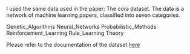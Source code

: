 I used the same data used in the paper: The cora dataset. The data is a network of machine learning papers, classified into seven categories. 

Genetic_Algorithms
Neural_Networks
Probabilistic_Methods
Reinforcement_Learning
Rule_Learning
Theory

Please refer to the documentation of the dataset [here](https://github.com/tkipf/pygcn/blob/master/data/cora/README)

